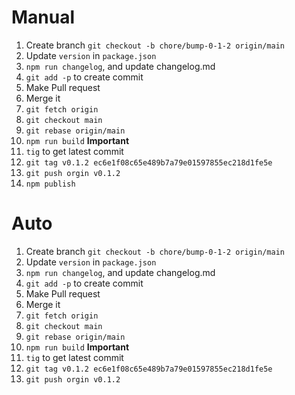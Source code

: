 # Manual

1. Create branch `git checkout -b chore/bump-0-1-2 origin/main`
2. Update `version` in `package.json`
3. `npm run changelog`, and update changelog.md
4. `git add -p` to create commit
5. Make Pull request
6. Merge it
7. `git fetch origin`
8. `git checkout main`
9. `git rebase origin/main`
10. `npm run build` **Important**
11. `tig` to get latest commit
12. `git tag v0.1.2 ec6e1f08c65e489b7a79e01597855ec218d1fe5e`
13. `git push orgin v0.1.2`
14. `npm publish`

# Auto

1. Create branch `git checkout -b chore/bump-0-1-2 origin/main`
2. Update `version` in `package.json`
3. `npm run changelog`, and update changelog.md
4. `git add -p` to create commit
5. Make Pull request
6. Merge it
7. `git fetch origin`
8. `git checkout main`
9. `git rebase origin/main`
10. `npm run build` **Important**
11. `tig` to get latest commit
12. `git tag v0.1.2 ec6e1f08c65e489b7a79e01597855ec218d1fe5e`
13. `git push orgin v0.1.2`
